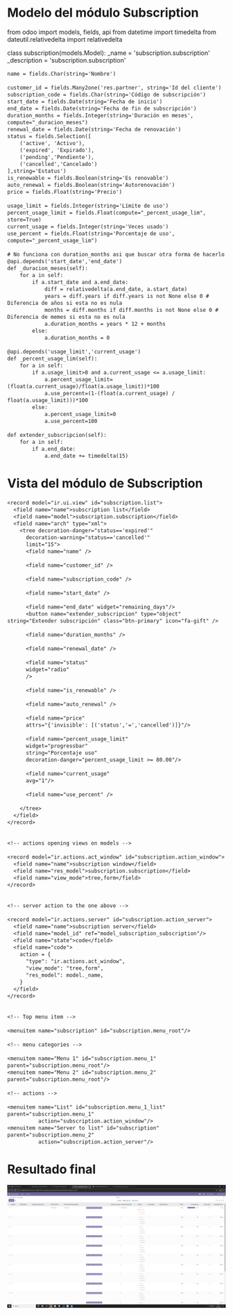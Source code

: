 # Modelo del módulo Subscription

from odoo import models, fields, api
from datetime import timedelta
from dateutil.relativedelta import relativedelta

class subscription(models.Model):
    _name = 'subscription.subscription'
    _description = 'subscription.subscription'

    name = fields.Char(string='Nombre')

    customer_id = fields.Many2one('res.partner', string='Id del cliente')
    subscription_code = fields.Char(string='Código de subscripción')
    start_date = fields.Date(string='Fecha de inicio')
    end_date = fields.Date(string='Fecha de fin de subscripción')
    duration_months = fields.Integer(string='Duración en meses', compute="_duracion_meses")  
    renewal_date = fields.Date(string='Fecha de renovación')
    status = fields.Selection([
        ('active', 'Activo'),
        ('expired', 'Expirado'),
        ('pending','Pendiente'),
        ('cancelled','Cancelado')
    ],string='Estatus')
    is_renewable = fields.Boolean(string='Es renovable')
    auto_renewal = fields.Boolean(string='Autorenovación')
    price = fields.Float(string='Precio')

    usage_limit = fields.Integer(string='Límite de uso')
    percent_usage_limit = fields.Float(compute="_percent_usage_lim", store=True)
    current_usage = fields.Integer(string='Veces usado')
    use_percent = fields.Float(string='Porcentaje de uso', compute="_percent_usage_lim")

    # No funciona con duration_months asi que buscar otra forma de hacerlo
    @api.depends('start_date','end_date')
    def _duracion_meses(self):
        for a in self:
            if a.start_date and a.end_date:
                diff = relativedelta(a.end_date, a.start_date)
                years = diff.years if diff.years is not None else 0 # Diferencia de años si esta no es nula
                months = diff.months if diff.months is not None else 0 # Diferencia de memes si esta no es nula
                a.duration_months = years * 12 + months
            else:
                a.duration_months = 0
    
    @api.depends('usage_limit','current_usage')
    def _percent_usage_lim(self):
        for a in self:
            if a.usage_limit>0 and a.current_usage <= a.usage_limit:
                a.percent_usage_limit=(float(a.current_usage)/float(a.usage_limit))*100
                a.use_percent=(1-(float(a.current_usage) / float(a.usage_limit)))*100
            else:
                a.percent_usage_limit=0
                a.use_percent=100
    
    def extender_subscripcion(self):
        for a in self:
            if a.end_date:
                a.end_date += timedelta(15)
                

# Vista del módulo de Subscription
<odoo>
  <data>
    <!-- explicit list view definition -->

    <record model="ir.ui.view" id="subscription.list">
      <field name="name">subscription list</field>
      <field name="model">subscription.subscription</field>
      <field name="arch" type="xml">
        <tree decoration-danger="status=='expired'"
          decoration-warning="status=='cancelled'"
          limit="15">
          <field name="name" />

          <field name="customer_id" />

          <field name="subscription_code" />

          <field name="start_date" />

          <field name="end_date" widget="remaining_days"/>
          <button name="extender_subscripcion" type="object" string="Extender subscripción" class="btn-primary" icon="fa-gift" />
          
          <field name="duration_months" />

          <field name="renewal_date" />

          <field name="status" 
          widget="radio"
          />

          <field name="is_renewable" />

          <field name="auto_renewal" />

          <field name="price" 
          attrs="{'invisible': [('status','=','cancelled')]}"/>

          <field name="percent_usage_limit" 
          widget="progressbar"
          string="Porcentaje uso"
          decoration-danger="percent_usage_limit >= 80.00"/>

          <field name="current_usage" 
          avg="1"/>

          <field name="use_percent" />
          
        </tree>
      </field>
    </record>


    <!-- actions opening views on models -->

    <record model="ir.actions.act_window" id="subscription.action_window">
      <field name="name">subscription window</field>
      <field name="res_model">subscription.subscription</field>
      <field name="view_mode">tree,form</field>
    </record>


    <!-- server action to the one above -->

    <record model="ir.actions.server" id="subscription.action_server">
      <field name="name">subscription server</field>
      <field name="model_id" ref="model_subscription_subscription"/>
      <field name="state">code</field>
      <field name="code">
        action = {
          "type": "ir.actions.act_window",
          "view_mode": "tree,form",
          "res_model": model._name,
        }
      </field>
    </record>


    <!-- Top menu item -->

    <menuitem name="subscription" id="subscription.menu_root"/>

    <!-- menu categories -->

    <menuitem name="Menu 1" id="subscription.menu_1" parent="subscription.menu_root"/>
    <menuitem name="Menu 2" id="subscription.menu_2" parent="subscription.menu_root"/>

    <!-- actions -->

    <menuitem name="List" id="subscription.menu_1_list" parent="subscription.menu_1"
              action="subscription.action_window"/>
    <menuitem name="Server to list" id="subscription" parent="subscription.menu_2"
              action="subscription.action_server"/>

  </data>
</odoo>

# Resultado final
![alt text](image.png)